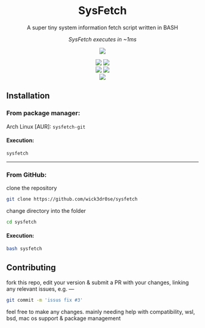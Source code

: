 <div align="center">
<h1>SysFetch</h1>
<p>A super tiny system information fetch script written in BASH</p>
<i>SysFetch executes in ~1ms</i>

<img src="https://raw.githubusercontent.com/wick3dr0se/sysfetch/master/screen.png"></img>

<img src="https://img.shields.io/badge/Shell_Script-121011?logo=gnu-bash&logoColor=white"></img>
<img src="https://img.shields.io/badge/Made%20with-Bash-1f425f.svg"></img>  
<img src=https://img.shields.io/badge/Maintained%3F-yes-green.svg></img>
<img src="https://badge-size.herokuapp.com/wick3dr0se/sysfetch/master/sysfetch"></img>
<a href="https://discord.gg/TstuWvDzXr">  
<img src="https://discordapp.com/api/guilds/913584348937207839/widget.png?style=shield"/></a>
</div>

## Installation
### From package manager:
Arch Linux [AUR]: `sysfetch-git`

#### Execution:
```bash
sysfetch
```

---

### From GitHub:
clone the repository
```bash
git clone https://github.com/wick3dr0se/sysfetch
```
change directory into the folder
```bash
cd sysfetch
```

#### Execution:
```bash
bash sysfetch
```

## Contributing
fork this repo, edit your version & submit a PR with your changes, linking any relevant issues, e.g. —
```bash
git commit -m 'issus fix #3'
```

feel free to make any changes. mainly needing help with compatibility, wsl, bsd, mac os support & package management
